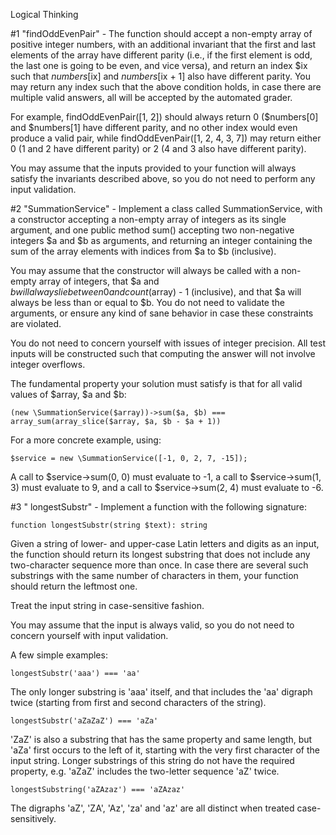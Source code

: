 Logical Thinking

#1 
"findOddEvenPair" - 
The function should accept a non-empty array of positive integer numbers, with an
additional invariant that the first and last elements of the array have different
parity (i.e., if the first element is odd, the last one is going to be even, and
vice versa), and return an index $ix such that $numbers[$ix] and $numbers[$ix + 1]
also have different parity.  You may return any index such that the above condition
holds, in case there are multiple valid answers, all will be accepted by the
automated grader.

For example, findOddEvenPair([1, 2]) should always return 0 ($numbers[0] and
$numbers[1] have different parity, and no other index would even produce a valid
pair, while findOddEvenPair([1, 2, 4, 3, 7]) may return either 0 (1 and 2 have
different parity) or 2 (4 and 3 also have different parity).

You may assume that the inputs provided to your function will always satisfy the
invariants described above, so you do not need to perform any input validation.

#2 
"SummationService" - 
Implement a class called SummationService, with a constructor accepting a non-empty
array of integers as its single argument, and one public method sum() accepting
two non-negative integers $a and $b as arguments, and returning an integer
containing the sum of the array elements with indices from $a to $b (inclusive).

You may assume that the constructor will always be called with a non-empty array of
integers, that $a and $b will always lie between 0 and count($array) - 1
(inclusive), and that $a will always be less than or equal to $b.  You do not need
to validate the arguments, or ensure any kind of sane behavior in case these
constraints are violated.

You do not need to concern yourself with issues of integer precision.  All test
inputs will be constructed such that computing the answer will not involve integer
overflows.

The fundamental property your solution must satisfy is that for all valid values of
$array, $a and $b:

    (new \SummationService($array))->sum($a, $b) ===
    array_sum(array_slice($array, $a, $b - $a + 1))

For a more concrete example, using:

    $service = new \SummationService([-1, 0, 2, 7, -15]);

A call to $service->sum(0, 0) must evaluate to -1, a call to $service->sum(1, 3)
must evaluate to 9, and a call to $service->sum(2, 4) must evaluate to -6.

#3
" longestSubstr" - 
Implement a function with the following signature:

    function longestSubstr(string $text): string

Given a string of lower- and upper-case Latin letters and digits as an input, the
function should return its longest substring that does not include any
two-character sequence more than once.  In case there are several such substrings
with the same number of characters in them, your function should return the
leftmost one.

Treat the input string in case-sensitive fashion.

You may assume that the input is always valid, so you do not need to concern
yourself with input validation.

A few simple examples:

    longestSubstr('aaa') === 'aa'

The only longer substring is 'aaa' itself, and that includes the 'aa' digraph twice
(starting from first and second characters of the string).

    longestSubstr('aZaZaZ') === 'aZa'

'ZaZ' is also a substring that has the same property and same length, but 'aZa'
first occurs to the left of it, starting with the very first character of the input
string.  Longer substrings of this string do not have the required property, e.g.
'aZaZ' includes the two-letter sequence 'aZ' twice.

    longestSubstring('aZAzaz') === 'aZAzaz'

The digraphs 'aZ', 'ZA', 'Az', 'za' and 'az' are all distinct when treated
case-sensitively.

